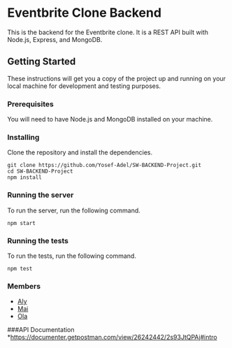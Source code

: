 # Eventbrite Clone Backend
This is the backend for the Eventbrite clone. It is a REST API built with Node.js, Express, and MongoDB.

## Getting Started
These instructions will get you a copy of the project up and running on your local machine for development and testing purposes.

### Prerequisites
You will need to have Node.js and MongoDB installed on your machine.

### Installing
Clone the repository and install the dependencies.

```
git clone https://github.com/Yosef-Adel/SW-BACKEND-Project.git
cd SW-BACKEND-Project
npm install
```

### Running the server
To run the server, run the following command.

```
npm start
```

### Running the tests
To run the tests, run the following command.

```
npm test
```

### Members
* [Aly]()
* [Mai]()
* [Ola]()


###API Documentation
*https://documenter.getpostman.com/view/26242442/2s93JtQPAj#intro

